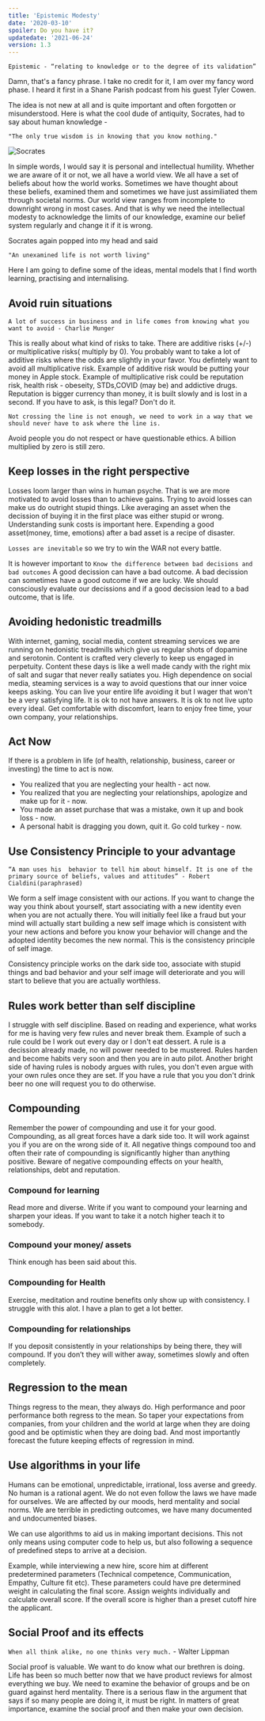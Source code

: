 ```yaml
---
title: 'Epistemic Modesty'
date: '2020-03-10'
spoiler: Do you have it?
updatedate: '2021-06-24'
version: 1.3
---
```


```
Epistemic - “relating to knowledge or to the degree of its validation”  
```
Damn, that's a fancy phrase. 
I take no credit for it, I am over my fancy word phase. I heard it first in a Shane Parish podcast from his guest Tyler Cowen.  

The idea is not new at all and is quite important and often forgotten or misunderstood. Here is what the cool dude of antiquity, Socrates, had to say about human knowledge -

 ```"The only true wisdom is in knowing that you know nothing."```

![Socrates](./Socrates.jpeg)


In simple words, I  would say it is personal and intellectual humility.
Whether we are aware of it or not, we all have a world view. We all have a set of beliefs about how the world works.  Sometimes we have thought about these beliefs, examined them and sometimes we have just assimiliated them through societal norms.  Our world view ranges from incomplete to downright wrong in most cases. And that is why we need the intellectual modesty to acknowledge the limits of our knowledge, examine our belief system regularly and change it if it is wrong.  

Socrates again popped into my head and said

 ```"An unexamined life is not worth living"```

Here I am going to define some of the ideas, mental models that I find worth learning, practising and internalising.


## Avoid ruin situations
```A lot of success in business and in life comes from knowing what you want to avoid - Charlie Munger```

This is really about what kind of risks to take. There are additive risks (+/-) or multiplicative risks( multiply by 0). You probably want to take a lot of additive risks where the odds are slightly in your favor. You defintely want to avoid all multiplicative risk. 
Example of additive risk would be putting your money in Apple stock. Example of multiplicative risk could be reputation risk, health risk - obeseity, STDs,COVID (may be) and addictive drugs. Reputation is bigger currency than money, it is built slowly and is lost in a second. If you have to ask, is this legal? Don't do it. 

```Not crossing the line is not enough, we need to work in a way that we should never have to ask where the line is.```

Avoid people you do not respect or have questionable ethics. A billion multiplied by zero is still zero.


## Keep losses in the right perspective

Losses loom larger than wins in human psyche. That is we are more motivated to avoid losses than to achieve gains. Trying to avoid losses can make us do outright stupid things. Like averaging an asset when the decission of buying it in the first place was either stupid or wrong. Understanding sunk costs is important here.
Expending a good asset(money, time, emotions) after a bad asset is a recipe of disaster. 

 ```Losses are inevitable``` so we try to win the WAR not every battle.

It is however important to ```Know the difference between bad decisions and bad outcomes```
A good decission can have a bad outcome. A bad decission can sometimes have a good outcome if we are lucky. We should consciously evaluate our decissions and if a good decission lead to a bad outcome, that is life.

## Avoiding hedonistic treadmills
With internet, gaming, social media, content streaming services we are running on hedonistic treadmills which give us regular shots of dopamine and serotonin.  Content is crafted very cleverly to keep us engaged in perpetuity. Content these days is like a well made candy with the right mix of salt and sugar that never really satiates you.
High dependence on social media, steaming services is a way to avoid questions that our inner voice keeps asking. You can live your entire life avoiding it but I wager that won't be a very satisfying life. It is ok to not have answers. It is ok to not live upto every ideal. Get comfortable with discomfort, learn to enjoy free time, your own company, your relationships. 


## Act Now
If there is a problem in life (of health, relationship, business, career or investing) the time to act is now.
- You realized that you are neglecting your health - act now. 
- You realized that you are neglecting your relationships, apologize and make up for it - now.
- You made an asset purchase that was a mistake, own it up and book loss - now.
- A personal habit is dragging you down, quit it. Go cold turkey - now.


## Use Consistency Principle to your advantage

```“A man uses his  behavior to tell him about himself. It is one of the primary source of beliefs, values and attitudes” - Robert Cialdini(paraphrased) ``` 

We form a self image consistent with our actions. If you want to change the way you think about yourself, start associating with a new identity even when you are not actually there. 
You will initially feel like a fraud but your mind will actually start building a new self image which is consistent with your new actions and before you know your behavior will change and the adopted identity becomes the new normal. This is the consistency principle of self image.

Consistency principle works on the dark side too, associate with stupid things and bad behavior and your self image will deteriorate and you will start to believe that you are actually worthless.

## Rules work better than self discipline

I struggle with self discipline. Based on reading and experience, what works for me is having very few rules and never break them. Example of such a rule could be I work out every day or I don't eat dessert. A rule is a decission already made, no will power needed to be mustered. Rules harden and become habits very soon and then you are in auto pilot. 
Another bright side of having rules is nobody argues with rules, you don't even argue with your own rules once they are set. If you have a rule that you you don't drink beer no one will request you to do otherwise.

## Compounding
Remember the power of compounding and use it for your good. Compounding, as all great forces have a dark side too. It will work against you if you are on the wrong side of it. All negative things compound too and often their rate of compounding is significantly higher than anything positive. Beware of negative compounding effects on your health, relationships, debt and reputation. 

### Compound for learning
Read more and diverse. Write if you want to compound your learning and sharpen your ideas. If you want to take it a notch higher teach it to somebody.

### Compound your money/ assets
Think enough has been said about this.

### Compounding for Health
Exercise, meditation and routine benefits only show up with consistency. I struggle with this alot. I have a plan to get a lot better.

### Compounding for relationships
If you deposit consistently in your relationships by being there, they will compound. If you don’t they will wither away, sometimes slowly and often completely.


## Regression to the mean
Things regress to the mean, they always do. High performance and poor performance both regress to the mean. So taper your expectations from companies, from your children and the world at large when they are doing good and be optimistic when they are doing bad. And most importantly forecast the future keeping effects of regression in mind.

## Use algorithms in your life
Humans can be emotional, unpredictable, irrational, loss averse and greedy. No human is a rational agent. We do not even follow the laws we have made for ourselves. We are affected by our moods, herd mentality and social norms. We are terrible in predicting outcomes, we have many documented and undocumented biases.

We can use algorithms to aid us in making important decisions. This not only means using computer code to help us, but also following a sequence of predefined steps to arrive at a decision. 

Example, while interviewing a new hire, score him at different predetermined parameters (Technical competence, Communication, Empathy, Culture fit etc). These parameters could have pre determined weight in calculating the final score. Assign weights individually and calculate overall score. If the overall score is higher than a preset cutoff hire the applicant. 


## Social Proof and its effects
```When all think alike, no one thinks very much.```
    - Walter Lippman

Social proof is valuable. We want to do know what our brethren is doing. Life has been so much better now that we have product reviews for almost everything we buy. We need to examine the behavior of groups and be on guard against herd mentality. There is a serious flaw in the argument that says if so many people are doing it, it must be right. In matters of great importance, examine the social proof and then make your own decision.
